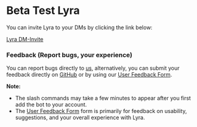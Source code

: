 # Beta Test Lyra

You can invite Lyra to your DMs by clicking the link below:

[Lyra DM-Invite](https://discord.com/oauth2/authorize?client_id=1385335501912932536&permissions=139586824256&integration_type=1&scope=bot+applications.commands)

### Feedback (Report bugs, your experience)

You can report bugs directly to [us](), alternatively, you can submit your feedback directly on [GitHub]() or by using our [User Feedback Form]().


**Note:** 
- The slash commands may take a few minutes to appear after you first add the bot to your account.
- The [User Feedback Form]() form is primarily for feedback on usability, suggestions, and your overall experience with Lyra.
